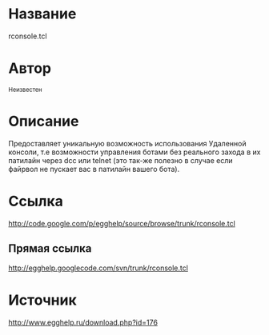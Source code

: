 # Название #
rconsole.tcl


# Автор #
<sup>Неизвестен</sup>


# Описание #
Предоставляет уникальную возможность использования Удаленной консоли, т.е возможности управления ботами без реального захода в их патилайн через dcc или telnet (это так-же полезно в случае если файрвол не пускает вас в патилайн вашего бота).


# Ссылка #
http://code.google.com/p/egghelp/source/browse/trunk/rconsole.tcl

## Прямая ссылка ##
http://egghelp.googlecode.com/svn/trunk/rconsole.tcl


# Источник #
http://www.egghelp.ru/download.php?id=176
